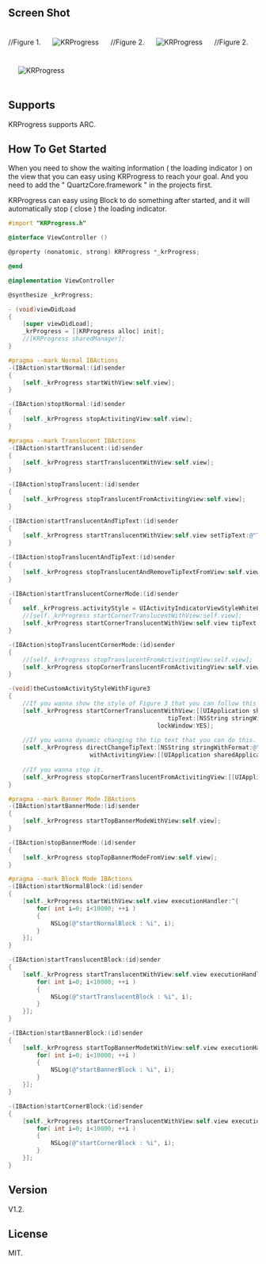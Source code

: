## Screen Shot

//Figure 1.
<img src="https://dl.dropbox.com/u/83663874/GitHubs/KRProgress-1.png" alt="KRProgress" title="KRProgress" style="margin: 20px;" class="center" />
//Figure 2.
<img src="https://dl.dropbox.com/u/83663874/GitHubs/KRProgress-2.png" alt="KRProgress" title="KRProgress" style="margin: 20px;" class="center" />
//Figure 2.
<img src="https://dl.dropbox.com/u/83663874/GitHubs/KRProgress-3.png" alt="KRProgress" title="KRProgress" style="margin: 20px;" class="center" />

## Supports

KRProgress supports ARC.

## How To Get Started

When you need to show the waiting information ( the loading indicator ) on the view that you can easy using KRProgress to reach your goal. And you need to add the " QuartzCore.framework " in the projects first.

KRProgress can easy using Block to do something after started, and it will automatically stop ( close ) the loading indicator.

``` objective-c
#import "KRProgress.h"

@interface ViewController ()

@property (nonatomic, strong) KRProgress *_krProgress;

@end

@implementation ViewController

@synthesize _krProgress;

- (void)viewDidLoad
{
    [super viewDidLoad];
    _krProgress = [[KRProgress alloc] init];
    //[KRProgress sharedManager];
}

#pragma --mark Normal IBActions
-(IBAction)startNormal:(id)sender
{
    [self._krProgress startWithView:self.view];
}

-(IBAction)stoptNormal:(id)sender
{
    [self._krProgress stopActivitingView:self.view];
}

#pragma --mark Translucent IBActions
-(IBAction)startTranslucent:(id)sender
{
    [self._krProgress startTranslucentWithView:self.view];
}

-(IBAction)stopTranslucent:(id)sender
{
    [self._krProgress stopTranslucentFromActivitingView:self.view];
}

-(IBAction)startTranslucentAndTipText:(id)sender
{
    [self._krProgress startTranslucentWithView:self.view setTipText:@"Test Loading ..."];
}

-(IBAction)stopTranslucentAndTipText:(id)sender
{
    [self._krProgress stopTranslucentAndRemoveTipTextFromView:self.view];
}

-(IBAction)startTranslucentCornerMode:(id)sender
{
    self._krProgress.activityStyle = UIActivityIndicatorViewStyleWhiteLarge;
    //[self._krProgress startCornerTranslucentWithView:self.view];
    [self._krProgress startCornerTranslucentWithView:self.view tipText:@"100.0 %" lockWindow:YES];
}

-(IBAction)stopTranslucentCornerMode:(id)sender
{
    //[self._krProgress stopTranslucentFromActivitingView:self.view];
    [self._krProgress stopCornerTranslucentFromActivitingView:self.view];
}

-(void)theCustomActivityStyleWithFigure3
{
    //If you wanna show the style of Figure 3 that you can follow this method.
    [self._krProgress startCornerTranslucentWithView:[[UIApplication sharedApplication] keyWindow]
                                             tipText:[NSString stringWithFormat:@"%.2f%%", 50.0f]
                                          lockWindow:YES];
    
    //If you wanna dynamic changing the tip text that you can do this.
    [self._krProgress directChangeTipText:[NSString stringWithFormat:@"%.2f%%", 100.0f]
                       withActivitingView:[[UIApplication sharedApplication] keyWindow]];
    
    //If you wanna stop it.
    [self._krProgress stopCornerTranslucentFromActivitingView:[[UIApplication sharedApplication] keyWindow]];
}

#pragma --mark Banner Mode IBActions
-(IBAction)startBannerMode:(id)sender
{
    [self._krProgress startTopBannerModeWithView:self.view];
}

-(IBAction)stopBannerMode:(id)sender
{
    [self._krProgress stopTopBannerModeFromView:self.view];
}

#pragma --mark Block Mode IBActions
-(IBAction)startNormalBlock:(id)sender
{
    [self._krProgress startWithView:self.view executionHandler:^{
        for( int i=0; i<10000; ++i )
        {
            NSLog(@"startNormalBlock : %i", i);
        }
    }];
}

-(IBAction)startTranslucentBlock:(id)sender
{
    [self._krProgress startTranslucentWithView:self.view executionHandler:^{
        for( int i=0; i<10000; ++i )
        {
            NSLog(@"startTranslucentBlock : %i", i);
        }
    }];
}

-(IBAction)startBannerBlock:(id)sender
{
    [self._krProgress startTopBannerModetWithView:self.view executionHandler:^{
        for( int i=0; i<10000; ++i )
        {
            NSLog(@"startBannerBlock : %i", i);
        }
    }];
}

-(IBAction)startCornerBlock:(id)sender
{
    [self._krProgress startCornerTranslucentWithView:self.view executionHandler:^{
        for( int i=0; i<10000; ++i )
        {
            NSLog(@"startCornerBlock : %i", i);
        }
    }];
}
```

## Version

V1.2.

## License

MIT.
